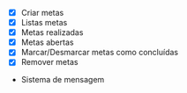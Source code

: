 - [x] Criar metas
- [x] Listas metas
- [x] Metas realizadas
- [x] Metas abertas
- [x] Marcar/Desmarcar metas como concluídas
- [x] Remover metas
- Sistema de mensagem
